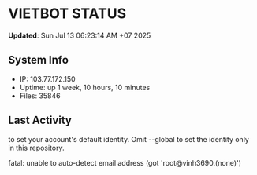 # VIETBOT STATUS
**Updated**: Sun Jul 13 06:23:14 AM +07 2025

## System Info
- IP: 103.77.172.150
- Uptime: up 1 week, 10 hours, 10 minutes
- Files: 35846

## Last Activity

to set your account's default identity.
Omit --global to set the identity only in this repository.

fatal: unable to auto-detect email address (got 'root@vinh3690.(none)')
